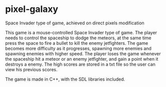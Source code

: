 pixel-galaxy
============

Space Invader type of game, achieved on direct pixels modification

This game is a mouse-controlled Space Invader type of game. The player needs to control the spaceship to dodge the
meteors, at the same time press the space to fire a bullet to kill the enemy jetfighters. The game becomes more difficulty
as it progresses, spawning more enemies and spawning enemies with higher speed. The player loses the game whenever the
spaceship hit a meteor or an enemy jetfighter, and gain a point when it destroys a enemy. The high scores are stored
in a txt file so the user can view his previous scores.

The game is made in C++, with the SDL libraries included.

